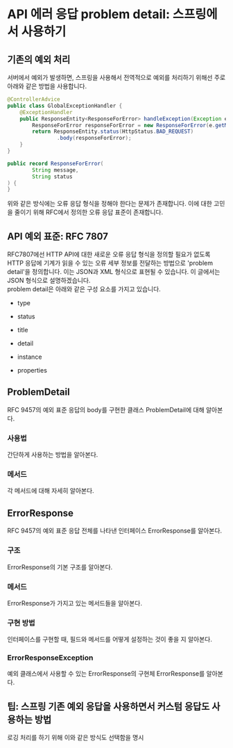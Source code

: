 # API 에러 응답 problem detail: 스프링에서 사용하기

## 기존의 예외 처리
서버에서 예외가 발생하면, 스프링을 사용해서 전역적으로 예외를 처리하기 위해선 주로 아래와 같은 방법을 사용합니다.
```java
@ControllerAdvice
public class GlobalExceptionHandler {
    @ExceptionHandler
    public ResponseEntity<ResponseForError> handleException(Exception e) {
        ResponseForError responseForError = new ResponseForError(e.getMessage(), HttpStatus.BAD_REQUEST.value());
        return ResponseEntity.status(HttpStatus.BAD_REQUEST)
                .body(responseForError);
    }
}

public record ResponseForError(
        String message,
        String status
) {
}
```
위와 같은 방식에는 오류 응답 형식을 정해야 한다는 문제가 존재합니다. 이에 대한 고민을 줄이기 위해 RFC에서 정의한 오류 응답 표준이 존재합니다.

## API 예외 표준: RFC 7807
RFC7807에선 HTTP API에 대한 새로운 오류 응답 형식을 정의할 필요가 없도록 HTTP 응답에 기계가 읽을 수 있는 오류 세부 정보를 전달하는 방법으로 'problem detail'을 정의합니다. 이는 JSON과 XML 형식으로 표현될 수 있습니다. 이 글에서는 JSON 형식으로 설명하겠습니다. <br/>
problem detail은 아래와 같은 구성 요소를 가지고 있습니다.
- type

- status
- title
- detail
- instance
- properties

## ProblemDetail
RFC 9457의 예외 표준 응답의 body를 구현한 클래스 ProblemDetail에 대해 알아본다.
### 사용법
간단하게 사용하는 방법을 알아본다.
### 메서드
각 메서드에 대해 자세히 알아본다.

## ErrorResponse
RFC 9457의 예외 표준 응답 전체를 나타낸 인터페이스 ErrorResponse를 알아본다.
### 구조
ErrorResponse의 기본 구조를 알아본다.
### 메서드
ErrorResponse가 가지고 있는 메서드들을 알아본다.
### 구현 방법
인터페이스를 구현할 때, 필드와 메서드를 어떻게 설정하는 것이 좋을 지 알아본다.
### ErrorResponseException
예외 클래스에서 사용할 수 있는 ErrorResponse의 구현체 ErrorResponse를 알아본다.

## 팁: 스프링 기존 예외 응답을 사용하면서 커스텀 응답도 사용하는 방법
로깅 처리를 하기 위해 이와 같은 방식도 선택함을 명시
